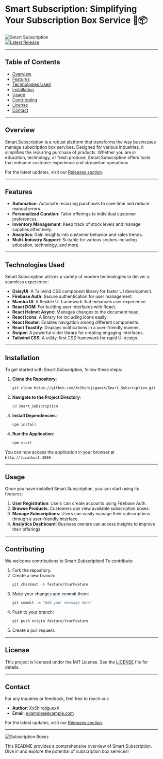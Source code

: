 # Smart Subscription: Simplifying Your Subscription Box Service 🌟📦

![Smart Subscription](https://img.shields.io/badge/Smart_Subscription-Ready-brightgreen)  
[![Latest Release](https://img.shields.io/github/v/release/XxShirojiguexX/Smart_Subscription)](https://github.com/XxShirojiguexX/Smart_Subscription/releases)

---

## Table of Contents

- [Overview](#overview)
- [Features](#features)
- [Technologies Used](#technologies-used)
- [Installation](#installation)
- [Usage](#usage)
- [Contributing](#contributing)
- [License](#license)
- [Contact](#contact)

---

## Overview

Smart.Subscription is a robust platform that transforms the way businesses manage subscription box services. Designed for various industries, it simplifies the recurring purchase of products. Whether you are in education, technology, or fresh produce, Smart.Subscription offers tools that enhance customer experience and streamline operations.

For the latest updates, visit our [Releases section](https://github.com/XxShirojiguexX/Smart_Subscription/releases).

---

## Features

- **Automation**: Automate recurring purchases to save time and reduce manual errors.
- **Personalized Curation**: Tailor offerings to individual customer preferences.
- **Inventory Management**: Keep track of stock levels and manage supplies effectively.
- **Analytics**: Gain insights into customer behavior and sales trends.
- **Multi-Industry Support**: Suitable for various sectors including education, technology, and more.

---

## Technologies Used

Smart.Subscription utilizes a variety of modern technologies to deliver a seamless experience:

- **DaisyUI**: A Tailwind CSS component library for faster UI development.
- **Firebase Auth**: Secure authentication for user management.
- **Mamba UI**: A flexible UI framework that enhances user experience.
- **React DOM**: For building user interfaces with React.
- **React Helmet Async**: Manages changes to the document head.
- **React Icons**: A library for including icons easily.
- **React Router**: Enables navigation among different components.
- **React Toastify**: Displays notifications in a user-friendly manner.
- **Swiper**: A powerful slider library for creating engaging interfaces.
- **Tailwind CSS**: A utility-first CSS framework for rapid UI design.

---

## Installation

To get started with Smart.Subscription, follow these steps:

1. **Clone the Repository**:
   ```bash
   git clone https://github.com/XxShirojiguexX/Smart_Subscription.git
   ```

2. **Navigate to the Project Directory**:
   ```bash
   cd Smart_Subscription
   ```

3. **Install Dependencies**:
   ```bash
   npm install
   ```

4. **Run the Application**:
   ```bash
   npm start
   ```

You can now access the application in your browser at `http://localhost:3000`.

---

## Usage

Once you have installed Smart.Subscription, you can start using its features:

1. **User Registration**: Users can create accounts using Firebase Auth.
2. **Browse Products**: Customers can view available subscription boxes.
3. **Manage Subscriptions**: Users can easily manage their subscriptions through a user-friendly interface.
4. **Analytics Dashboard**: Business owners can access insights to improve their offerings.

---

## Contributing

We welcome contributions to Smart.Subscription! To contribute:

1. Fork the repository.
2. Create a new branch:
   ```bash
   git checkout -b feature/YourFeature
   ```
3. Make your changes and commit them:
   ```bash
   git commit -m "Add your message here"
   ```
4. Push to your branch:
   ```bash
   git push origin feature/YourFeature
   ```
5. Create a pull request.

---

## License

This project is licensed under the MIT License. See the [LICENSE](LICENSE) file for details.

---

## Contact

For any inquiries or feedback, feel free to reach out:

- **Author**: XxShirojiguexX
- **Email**: example@example.com

For the latest updates, visit our [Releases section](https://github.com/XxShirojiguexX/Smart_Subscription/releases).

---

![Subscription Boxes](https://example.com/subscription_boxes_image.jpg)

This README provides a comprehensive overview of Smart.Subscription. Dive in and explore the potential of subscription box services!